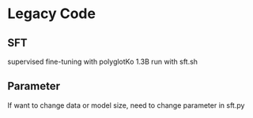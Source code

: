 # Legacy Code

## SFT

supervised fine-tuning with polyglotKo 1.3B
run with sft.sh

## Parameter

If want to change data or model size, need to change parameter in sft.py
